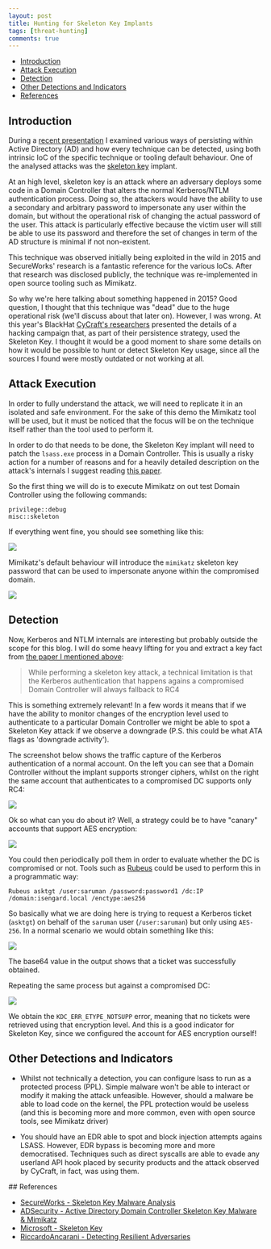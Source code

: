 ```yaml
---
layout: post
title: Hunting for Skeleton Key Implants
tags: [threat-hunting]
comments: true
---
```


<!-- MDTOC maxdepth:6 firsth1:1 numbering:0 flatten:0 bullets:1 updateOnSave:1 -->

   - [Introduction](#introduction)   
   - [Attack Execution](#attack-execution)   
   - [Detection](#detection)   
   - [Other Detections and Indicators](#other-detections-and-indicators)   
   - [References](#references)   

<!-- /MDTOC -->

## Introduction

During a [recent presentation](https://github.com/RiccardoAncarani/talks/tree/master/r00tMI) I examined various ways of persisting within Active Directory (AD) and how every technique can be detected, using both intrinsic IoC of the specific technique or tooling default behaviour. One of the analysed attacks was the [skeleton key](https://attack.mitre.org/software/S0007/) implant.

At an high level, skeleton key is an attack where an adversary deploys some code in a Domain Controller that alters the normal Kerberos/NTLM authentication process. Doing so, the attackers would have the ability to use a secondary and arbitrary password to impersonate any user within the domain, but without the operational risk of changing the actual password of the user. This attack is particularly effective because the victim user will still be able to use its password and therefore the set of changes in term of the AD structure is minimal if not non-existent.

This technique was observed initially being exploited in the wild in 2015 and SecureWorks' research is a fantastic reference for the various IoCs. After that research was disclosed publicly, the technique was re-implemented in open source tooling such as Mimikatz.

So why we're here talking about something happened in 2015? Good question, I thought that this technique was "dead" due to the huge operational risk (we'll discuss about that later on). However, I was wrong. At this year's BlackHat [CyCraft's researchers](https://www.cycraft.com/) presented the details of a hacking campaign that, as part of their persistence strategy, used the Skeleton Key. I thought it would be a good moment to share some details on how it would be possible to hunt or detect Skeleton Key usage, since all the sources I found were mostly outdated or not working at all.

## Attack Execution

In order to fully understand the attack, we will need to replicate it in an isolated and safe environment. For the sake of this demo the Mimikatz tool will be used, but it must be noticed that the focus will be on the technique itself rather than the tool used to perform it.

In order to do that needs to be done, the Skeleton Key implant will need to patch the `lsass.exe` process in a Domain Controller. This is usually a risky action for a number of reasons and for a heavily detailed description on the attack's internals I suggest reading [this paper](https://www.virusbulletin.com/uploads/pdf/magazine/2016/vb201601-skeleton-key.pdf).

So the first thing we will do is to execute Mimikatz on out test Domain Controller using the following commands:

```
privilege::debug
misc::skeleton
```

If everything went fine, you should see something like this:

![](2020-08-08-hunting-for-skeleton-keys/8fb7de80ccc85785db3f0cdb4f172f02.png)

Mimikatz's default behaviour will introduce the `mimikatz` skeleton key password that can be used to impersonate anyone within the compromised domain.

![](2020-08-08-hunting-for-skeleton-keys/681a1268e9244ccf4e3663727505db1a.png)


## Detection

Now, Kerberos and NTLM internals are interesting but probably outside the scope for this blog. I will do some heavy lifting for you and extract a key fact from [the paper I mentioned above](https://www.virusbulletin.com/uploads/pdf/magazine/2016/vb201601-skeleton-key.pdf):

> While performing a skeleton key attack, a technical limitation is that the Kerberos authentication that happens agains a compromised Domain Controller will always fallback to RC4


This is something extremely relevant! In a few words it means that if we have the ability to monitor changes of the encryption level used to authenticate to a particular Domain Controller we might be able to spot a Skeleton Key attack if we observe a downgrade (P.S. this could be what ATA flags as 'downgrade activity').  

The screenshot below shows the traffic capture of the Kerberos authentication of a normal account. On the left you can see that a Domain Controller without the implant supports stronger ciphers, whilst on the right the same account that authenticates to a compromised DC supports only RC4:

![](2020-08-08-hunting-for-skeleton-keys/61bfc00b144ac0af2b063bdc6be4e973.png)

Ok so what can you do about it? Well, a strategy could be to have "canary" accounts that support AES encryption:

![](2020-08-08-hunting-for-skeleton-keys/7e02916ab6ede51f31c553817a3875ae.png)


You could then periodically poll them in order to evaluate whether the DC is compromised or not.
Tools such as [Rubeus](https://github.com/GhostPack/Rubeus) could be used to perform this in a programmatic way:

```
Rubeus asktgt /user:saruman /password:password1 /dc:IP /domain:isengard.local /enctype:aes256
```

So basically what we are doing here is trying to request a Kerberos ticket (`asktgt`) on behalf of the `saruman` user (`/user:saruman`) but only using `AES-256`. In a normal scenario we would obtain something like this:

![](2020-08-08-hunting-for-skeleton-keys/4faec4f963ced1703d1947dc1351d6d5.png)

The base64 value in the output shows that a ticket was successfully obtained.

Repeating the same process but against a compromised DC:

![](2020-08-08-hunting-for-skeleton-keys/6badaecf7d92cc166c5e8b5a023fc99e.png)

We obtain the `KDC_ERR_ETYPE_NOTSUPP` error, meaning that no tickets were retrieved using that encryption level. And this is a good indicator for Skeleton Key, since we configured the account for AES encryption ourself!

## Other Detections and Indicators

* Whilst not technically a detection, you can configure lsass to run as a protected process (PPL). Simple malware won't be able to interact or modify it making the attack unfeasible. However, should a malware be able to load code on the kernel, the PPL protection would be useless (and this is becoming more and more common, even with open source tools, see Mimikatz driver)

* You should have an EDR able to spot and block injection attempts agains LSASS. However, EDR bypass is becoming more and more democratised. Techniques such as direct syscalls are able to evade any userland API hook placed by security products and the attack observed by CyCraft, in fact, was using them.

## References

* [SecureWorks - Skeleton Key Malware Analysis](https://www.secureworks.com/research/skeleton-key-malware-analysis)
* [ADSecurity -  Active Directory Domain Controller Skeleton Key Malware & Mimikatz ](https://adsecurity.org/?p=1255)
* [Microsoft - Skeleton Key](https://www.virusbulletin.com/uploads/pdf/magazine/2016/vb201601-skeleton-key.pdf)
* [RiccardoAncarani - Detecting Resilient Adversaries](https://github.com/RiccardoAncarani/talks/tree/master/r00tMI)
